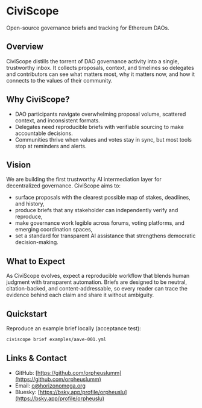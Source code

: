# CiviScope

Open-source governance briefs and tracking for Ethereum DAOs.

## Overview

CiviScope distills the torrent of DAO governance activity into a single, trustworthy inbox. It collects proposals, context, and timelines so delegates and contributors can see what matters most, why it matters now, and how it connects to the values of their community.

## Why CiviScope?

- DAO participants navigate overwhelming proposal volume, scattered context, and inconsistent formats.
- Delegates need reproducible briefs with verifiable sourcing to make accountable decisions.
- Communities thrive when values and votes stay in sync, but most tools stop at reminders and alerts.

## Vision

We are building the first trustworthy AI intermediation layer for decentralized governance. CiviScope aims to:

- surface proposals with the clearest possible map of stakes, deadlines, and history,
- produce briefs that any stakeholder can independently verify and reproduce,
- make governance work legible across forums, voting platforms, and emerging coordination spaces,
- set a standard for transparent AI assistance that strengthens democratic decision-making.

## What to Expect

As CiviScope evolves, expect a reproducible workflow that blends human judgment with transparent automation. Briefs are designed to be neutral, citation-backed, and content-addressable, so every reader can trace the evidence behind each claim and share it without ambiguity.

## Quickstart

Reproduce an example brief locally (acceptance test):

```bash
civiscope brief examples/aave-001.yml
```

## Links & Contact

- GitHub: [https://github.com/orpheuslumm](https://github.com/orpheuslumm)
- Email: [o@horizonomega.org](mailto:o@horizonomega.org)
- Bluesky: [https://bsky.app/profile/orpheuslu](https://bsky.app/profile/orpheuslu)
